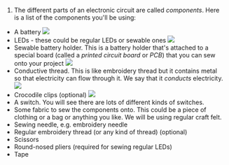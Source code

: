 1. The different parts of an electronic circuit are called *components*. Here is a list of the components you'll be using:
 * A battery
 ![](/assets/batteries_140_289_650.png) 
 * LEDs - these could be regular LEDs or sewable ones
 ![](/assets/LEDs_mix_200_363_650.png)
 * Sewable battery holder. This is a battery holder that's attached to a special board (called a *printed circuit board* or *PCB*) that you can sew onto your project 
 ![](/assets/battery_holders_180_235_650.png)
 * Conductive thread. This is like embroidery thread but it contains metal so that electricity can flow through it. We say that it *conducts* electricity.
 ![](/assets/thread_small.png)
 * Crocodile clips (optional)
 ![](/assets/crocs_300_328_650.png)
 * A switch. You will see there are lots of different kinds of switches.
 * Some fabric to sew the components onto. This could be a piece of clothing or a bag or anything you like. We will be using regular craft felt.
 * Sewing needle, e.g. embroidery needle
 * Regular embroidery thread (or any kind of thread) (optional)
 * Scissors
 * Round-nosed pliers (required for sewing regular LEDs)
 * Tape
 
